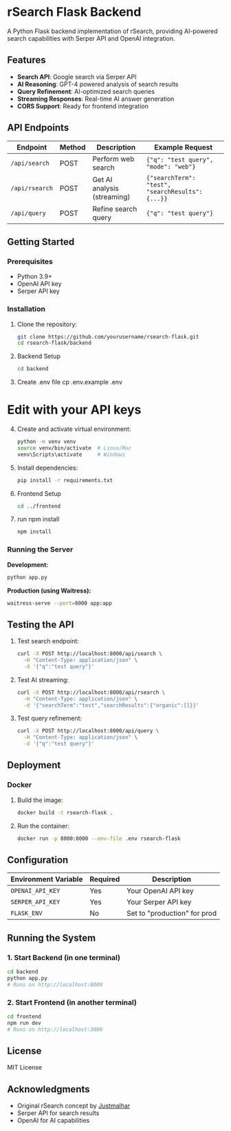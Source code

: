 # rSearch Flask Backend

A Python Flask backend implementation of rSearch, providing AI-powered search capabilities with Serper API and OpenAI integration.

## Features

- **Search API**: Google search via Serper API
- **AI Reasoning**: GPT-4 powered analysis of search results
- **Query Refinement**: AI-optimized search queries
- **Streaming Responses**: Real-time AI answer generation
- **CORS Support**: Ready for frontend integration

## API Endpoints

| Endpoint | Method | Description | Example Request |
|----------|--------|-------------|-----------------|
| `/api/search` | POST | Perform web search | `{"q": "test query", "mode": "web"}` |
| `/api/rsearch` | POST | Get AI analysis (streaming) | `{"searchTerm": "test", "searchResults": {...}}` |
| `/api/query` | POST | Refine search query | `{"q": "test query"}` |

## Getting Started

### Prerequisites

- Python 3.9+
- OpenAI API key
- Serper API key

### Installation

1. Clone the repository:
   ```bash
   git clone https://github.com/yourusername/rsearch-flask.git
   cd rsearch-flask/backend
   ```

2. Backend Setup
   ```bash
   cd backend
   ```
3. Create .env file
cp .env.example .env
# Edit with your API keys

4. Create and activate virtual environment:
   ```bash
   python -m venv venv
   source venv/bin/activate  # Linux/Mac
   venv\Scripts\activate     # Windows
   ```

5. Install dependencies:
   ```bash
   pip install -r requirements.txt
   ```

6. Frontend Setup
   ```bash
   cd ../frontend
   ```

7. run npm install
   ```bash
   npm install
   ```

### Running the Server

**Development:**
```bash
python app.py
```

**Production (using Waitress):**
```bash
waitress-serve --port=8000 app:app
```

## Testing the API

1. Test search endpoint:
   ```bash
   curl -X POST http://localhost:8000/api/search \
     -H "Content-Type: application/json" \
     -d '{"q":"test query"}'
   ```

2. Test AI streaming:
   ```bash
   curl -X POST http://localhost:8000/api/rsearch \
     -H "Content-Type: application/json" \
     -d '{"searchTerm":"test","searchResults":{"organic":[]}}'
   ```

3. Test query refinement:
   ```bash
   curl -X POST http://localhost:8000/api/query \
     -H "Content-Type: application/json" \
     -d '{"q":"test query"}'
   ```

## Deployment

### Docker

1. Build the image:
   ```bash
   docker build -t rsearch-flask .
   ```

2. Run the container:
   ```bash
   docker run -p 8000:8000 --env-file .env rsearch-flask
   ```

## Configuration

| Environment Variable | Required | Description |
|----------------------|----------|-------------|
| `OPENAI_API_KEY` | Yes | Your OpenAI API key |
| `SERPER_API_KEY` | Yes | Your Serper API key |
| `FLASK_ENV` | No | Set to "production" for prod |

## Running the System 

### 1. Start Backend (in one terminal)
```bash
cd backend
python app.py
# Runs on http://localhost:8000
```

### 2. Start Frontend (in another terminal)
```bash
cd frontend
npm run dev
# Runs on http://localhost:3000
```

## License

MIT License

## Acknowledgments

- Original rSearch concept by [Justmalhar](https://github.com/Justmalhar/rsearch)
- Serper API for search results
- OpenAI for AI capabilities
```
